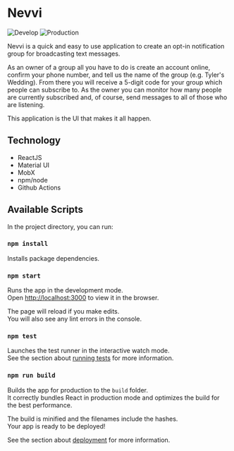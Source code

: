 # Nevvi

![Develop](https://github.com/Nevvi/Nevvi/actions/workflows/deploy-dev.yml/badge.svg)
![Production](https://github.com/Nevvi/Nevvi/actions/workflows/deploy-prod.yml/badge.svg)

Nevvi is a quick and easy to use application to create an opt-in notification group for broadcasting text messages.

As an owner of a group all you have to do is create an account online, confirm your phone number, and tell us the
name of the group (e.g. Tyler's Wedding). From there you will receive a 5-digit code for your group which people
can subscribe to. As the owner you can monitor how many people are currently subscribed and, of course, send
messages to all of those who are listening.

This application is the UI that makes it all happen.

## Technology

- ReactJS
- Material UI
- MobX
- npm/node
- Github Actions

## Available Scripts

In the project directory, you can run:

### `npm install`

Installs package dependencies.

### `npm start`

Runs the app in the development mode.<br />
Open [http://localhost:3000](http://localhost:3000) to view it in the browser.

The page will reload if you make edits.<br />
You will also see any lint errors in the console.

### `npm test`

Launches the test runner in the interactive watch mode.<br />
See the section about [running tests](https://facebook.github.io/create-react-app/docs/running-tests) for more information.

### `npm run build`

Builds the app for production to the `build` folder.<br />
It correctly bundles React in production mode and optimizes the build for the best performance.

The build is minified and the filenames include the hashes.<br />
Your app is ready to be deployed!

See the section about [deployment](https://facebook.github.io/create-react-app/docs/deployment) for more information.
